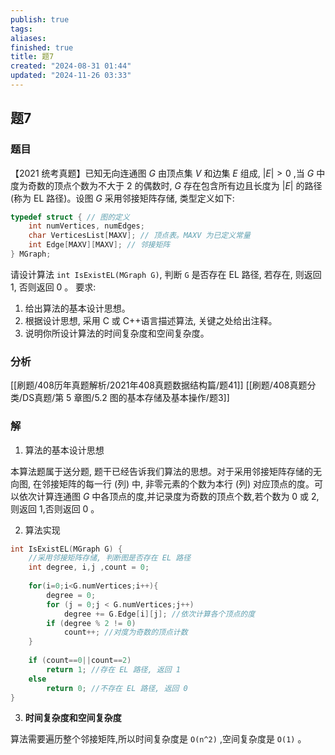 ```yaml
---
publish: true
tags: 
aliases: 
finished: true
title: 题7
created: "2024-08-31 01:44"
updated: "2024-11-26 03:33"
---
```

## 题7
### 题目
【2021 统考真题】已知无向连通图 $G$ 由顶点集 $V$ 和边集 $E$ 组成, $| E|  > 0$ ,当 $G$ 中度为奇数的顶点个数为不大于 2 的偶数时, $G$ 存在包含所有边且长度为 $| E|$ 的路径 (称为 EL 路径)。设图 $G$ 采用邻接矩阵存储, 类型定义如下:

```cpp
typedef struct { // 图的定义
    int numVertices, numEdges;
    char VerticesList[MAXV]; // 顶点表。MAXV 为已定义常量
    int Edge[MAXV][MAXV]; // 邻接矩阵
} MGraph;
```

请设计算法 `int IsExistEL(MGraph G)`, 判断 `G` 是否存在 EL 路径, 若存在, 则返回 1, 否则返回 0 。 要求:

1. 给出算法的基本设计思想。
2. 根据设计思想, 采用 C 或 C++语言描述算法, 关键之处给出注释。
3. 说明你所设计算法的时间复杂度和空间复杂度。
### 分析
[[刷题/408历年真题解析/2021年408真题数据结构篇/题41]]
[[刷题/408真题分类/DS真题/第 5 章图/5.2 图的基本存储及基本操作/题3]]
### 解
1) 算法的基本设计思想

本算法题属于送分题, 题干已经告诉我们算法的思想。对于采用邻接矩阵存储的无向图, 在邻接矩阵的每一行 (列) 中, 非零元素的个数为本行 (列) 对应顶点的度。可以依次计算连通图 $G$ 中各顶点的度,并记录度为奇数的顶点个数,若个数为 0 或 2,则返回 1,否则返回 0 。 

2) 算法实现

```cpp
int IsExistEL(MGraph G) {
    //采用邻接矩阵存储, 判断图是否存在 EL 路径
    int degree, i,j ,count = 0;
    
    for(i=0;i<G.numVertices;i++){
        degree = 0;
        for (j = 0;j < G.numVertices;j++)
            degree += G.Edge[i][j]; //依次计算各个顶点的度
        if (degree % 2 != 0)
            count++; //对度为奇数的顶点计数
    }
    
    if (count==0||count==2)
        return 1; //存在 EL 路径, 返回 1
    else
        return 0; //不存在 EL 路径, 返回 0 
}
```

3) **时间复杂度和空间复杂度**

算法需要遍历整个邻接矩阵,所以时间复杂度是 `O(n^2)` ,空间复杂度是 `O(1)` 。